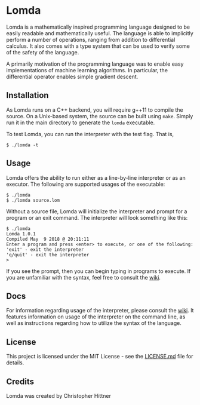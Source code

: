 # Lomda
Lomda is a mathematically inspired programming language designed to be easily
readable and mathematically useful. The language is able to implicitly perform
a number of operations, ranging from addition to differential calculus. It also
comes with a type system that can be used to verify some of the safety of the
language.

A primarily motivation of the programming language was to enable easy
implementations of machine learning algorithms. In particular, the differential
operator enables simple gradient descent.

## Installation
As Lomda runs on a C++ backend, you will require g++11 to compile the source.
On a Unix-based system, the source can be built using `make`. Simply run it in
the main directory to generate the `lomda` executable.

To test Lomda, you can run the interpreter with the test flag. That is,

```
$ ./lomda -t
```

## Usage
Lomda offers the ability to run either as a line-by-line interpreter or as an executor. The following are supported usages of the executable:

```
$ ./lomda
$ ./lomda source.lom
```

Without a source file, Lomda will initialize the interpreter and prompt for a
program or an exit command. The interpreter will look something like this:

```
$ ./lomda
Lomda 1.0.1
Compiled May  9 2018 @ 20:11:11
Enter a program and press <enter> to execute, or one of the following:
'exit' - exit the interpreter
'q/quit' - exit the interpreter
>
```

If you see the prompt, then you can begin typing in programs to execute. If you
are unfamiliar with the syntax, feel free to consult the [wiki](https://github.com/themaddoctor1/Lomda/wiki).

## Docs
For information regarding usage of the interpreter, please consult the [wiki](https://github.com/themaddoctor1/Lomda/wiki).
It features information on usage of the interpreter on the command line, as well as instructions regarding how to utilize
the syntax of the language.

## License
This project is licensed under the MIT License - see the [LICENSE.md](LICENSE.md) file for details.

## Credits
Lomda was created by Christopher Hittner

